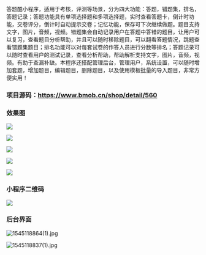 答题酷小程序，适用于考核，评测等场景，分为四大功能：答题，错题集，排名，答题记录；答题功能具有单项选择题和多项选择题，实时查看答题卡，倒计时功能，交卷评分，倒计时自动提示交卷；记忆功能，保存可下次继续做题。题目支持文字，图片，音频，视频。错题集会自动记录用户在答题中答错的题目，让用户可以复习，查看题目分析帮助，并且可以随时移除题目，可以翻看答题情况，跳题查看错题集题目；排名功能可以对每套试卷的作答人员进行分数等排名；答题记录可以随时查看用户的测试记录，查看分析帮助，帮助解析支持文字，图片，音频，视频。有助于查漏补缺。本程序还搭配管理后台，管理用户，系统设置，可以随时增加套题，增加题目，编辑题目，删除题目，以及使用模板批量的导入题目，非常方便实用！

### 项目源码：https://www.bmob.cn/shop/detail/560

### 效果图
![](https://upload-images.jianshu.io/upload_images/6673460-def5a21295cf2f2a.jpg?imageMogr2/auto-orient/strip%7CimageView2/2/w/1240)

![](https://upload-images.jianshu.io/upload_images/6673460-32b7bdc68887a7ca.jpg?imageMogr2/auto-orient/strip%7CimageView2/2/w/1240)

![](https://upload-images.jianshu.io/upload_images/6673460-802f7b8df9d44aeb.jpg?imageMogr2/auto-orient/strip%7CimageView2/2/w/1240)

![](https://upload-images.jianshu.io/upload_images/6673460-e9e35f5f1dd79925.jpg?imageMogr2/auto-orient/strip%7CimageView2/2/w/1240)

![](https://upload-images.jianshu.io/upload_images/6673460-7b1d5a8687b66837.jpg?imageMogr2/auto-orient/strip%7CimageView2/2/w/1240)

### 小程序二维码
![](https://upload-images.jianshu.io/upload_images/6673460-3e5bae283d0ab417.jpg?imageMogr2/auto-orient/strip%7CimageView2/2/w/1240)

### 后台界面

![1545118864(1).jpg](https://upload-images.jianshu.io/upload_images/6673460-22bcd3f8f30ed1a2.jpg?imageMogr2/auto-orient/strip%7CimageView2/2/w/1240)

![1545118837(1).jpg](https://upload-images.jianshu.io/upload_images/6673460-9c025cce1c032c3a.jpg?imageMogr2/auto-orient/strip%7CimageView2/2/w/1240)
